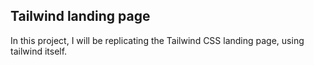 ## Tailwind landing page
In this project, I will be replicating the Tailwind CSS landing page, using tailwind itself.
